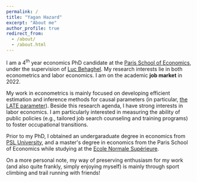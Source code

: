 ```yaml
---
permalink: /
title: "Yagan Hazard"
excerpt: "About me"
author_profile: true
redirect_from: 
  - /about/
  - /about.html
---
```


I am a $4^{\text{th}}$ year economics PhD candidate at the [Paris School of Economics](https://www.parisschoolofeconomics.eu/en/about/), under the supervision of [Luc Behaghel](http://www.parisschoolofeconomics.com/behaghel-luc/behaghel.htm). My research interests lie in both econometrics and labor economics. I am on the academic **job market** in 2022.

My work in econometrics is mainly focused on developing efficient estimation and inference methods for causal parameters (in particular, [the LATE parameter](https://www.jstor.org/stable/2951620)). Beside this research agenda, I have strong interests in labor economics. I am particularly interested in measuring the ability of public policies (e.g., tailored job search counseling and training programs) to foster occupational transitions.

Prior to my PhD, I obtained an undergaraduate degree in economics from [PSL University](https://www.psl.eu/en), and a master's degree in economics from the Paris School of Economics while studying at the [Ecole Normale Supérieure](https://www.ens.psl.eu/en).

On a more personal note, my way of preserving enthusiasm for my work (and also quite frankly, simply enjoying myself) is mainly through sport climbing and trail running with friends!
